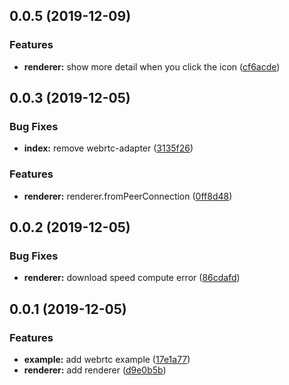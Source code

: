 ## 0.0.5 (2019-12-09)

### Features

* **renderer:** show more detail when you click the icon ([cf6acde](https://github.com/caohanghust/webrtc-stats/commit/cf6acde6bf2a7c81a90a65e479cede4258751df4))



## 0.0.3 (2019-12-05)


### Bug Fixes

* **index:** remove webrtc-adapter ([3135f26](https://github.com/caohanghust/webrtc-stats/commit/3135f2675263b8248034ccfec006855ab892a310))

### Features
* **renderer:** renderer.fromPeerConnection ([0ff8d48](https://github.com/caohanghust/webrtc-stats/commit/0ff8d48caa2b8a8ebeffcc9cb95756a8199c3b2b))


## 0.0.2 (2019-12-05)

### Bug Fixes

* **renderer:** download speed compute error ([86cdafd](https://github.com/caohanghust/webrtc-stats/commit/86cdafdacfdf53e05a6de813d2396edb3f91d4eb))


## 0.0.1 (2019-12-05)

### Features

* **example:** add webrtc example ([17e1a77](https://github.com/caohanghust/webrtc-stats/commit/17e1a77f427f2b1eb1513fbf0c3dc40614e52589))
* **renderer:** add renderer ([d9e0b5b](https://github.com/caohanghust/webrtc-stats/commit/d9e0b5b0669b764185c1262c1e8d4edefa33a5d6))


